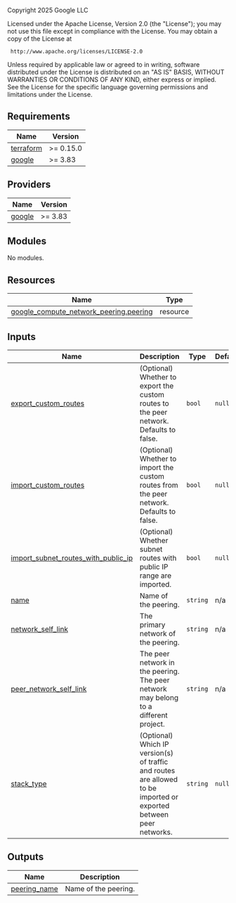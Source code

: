 <!-- BEGINNING OF PRE-COMMIT-TERRAFORM DOCS HOOK -->
Copyright 2025 Google LLC

Licensed under the Apache License, Version 2.0 (the "License");
you may not use this file except in compliance with the License.
You may obtain a copy of the License at

     http://www.apache.org/licenses/LICENSE-2.0

Unless required by applicable law or agreed to in writing, software
distributed under the License is distributed on an "AS IS" BASIS,
WITHOUT WARRANTIES OR CONDITIONS OF ANY KIND, either express or implied.
See the License for the specific language governing permissions and
limitations under the License.

## Requirements

| Name | Version |
|------|---------|
| <a name="requirement_terraform"></a> [terraform](#requirement\_terraform) | >= 0.15.0 |
| <a name="requirement_google"></a> [google](#requirement\_google) | >= 3.83 |

## Providers

| Name | Version |
|------|---------|
| <a name="provider_google"></a> [google](#provider\_google) | >= 3.83 |

## Modules

No modules.

## Resources

| Name | Type |
|------|------|
| [google_compute_network_peering.peering](https://registry.terraform.io/providers/hashicorp/google/latest/docs/resources/compute_network_peering) | resource |

## Inputs

| Name | Description | Type | Default | Required |
|------|-------------|------|---------|:--------:|
| <a name="input_export_custom_routes"></a> [export\_custom\_routes](#input\_export\_custom\_routes) | (Optional) Whether to export the custom routes to the peer network. Defaults to false. | `bool` | `null` | no |
| <a name="input_import_custom_routes"></a> [import\_custom\_routes](#input\_import\_custom\_routes) | (Optional) Whether to import the custom routes from the peer network. Defaults to false. | `bool` | `null` | no |
| <a name="input_import_subnet_routes_with_public_ip"></a> [import\_subnet\_routes\_with\_public\_ip](#input\_import\_subnet\_routes\_with\_public\_ip) | (Optional) Whether subnet routes with public IP range are imported. | `bool` | `null` | no |
| <a name="input_name"></a> [name](#input\_name) | Name of the peering. | `string` | n/a | yes |
| <a name="input_network_self_link"></a> [network\_self\_link](#input\_network\_self\_link) | The primary network of the peering. | `string` | n/a | yes |
| <a name="input_peer_network_self_link"></a> [peer\_network\_self\_link](#input\_peer\_network\_self\_link) | The peer network in the peering. The peer network may belong to a different project. | `string` | n/a | yes |
| <a name="input_stack_type"></a> [stack\_type](#input\_stack\_type) | (Optional) Which IP version(s) of traffic and routes are allowed to be imported or exported between peer networks. | `string` | `null` | no |

## Outputs

| Name | Description |
|------|-------------|
| <a name="output_peering_name"></a> [peering\_name](#output\_peering\_name) | Name of the peering. |
<!-- END OF PRE-COMMIT-TERRAFORM DOCS HOOK -->
